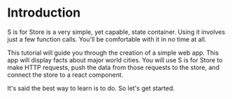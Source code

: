 # Introduction

S is for Store is a very simple, yet capable, state container.  Using it involves just a few function calls.  You'll be comfortable with it in no time at all.

This tutorial will guide you through the creation of a simple web app.  This app will display facts about major world cities.  You will use S is for Store to make HTTP requests, push the data from those requests to the store, and connect the store to a react component.

It's said the best way to learn is to do.  So let's get started.
